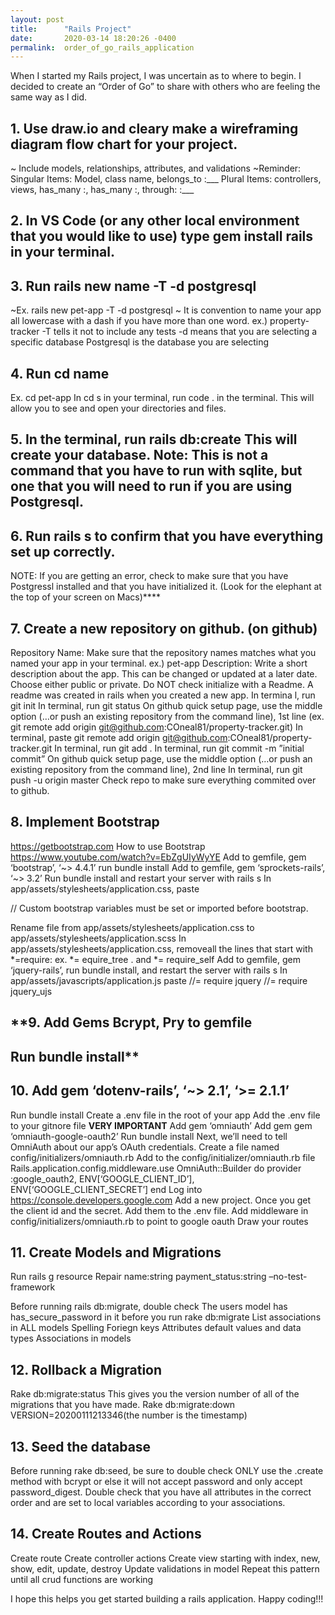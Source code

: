 ```yaml
---
layout: post
title:      "Rails Project"
date:       2020-03-14 18:20:26 -0400
permalink:  order_of_go_rails_application
---
```


When I started my Rails project, I was uncertain as to where to begin. I decided to create an “Order of Go” to share with others who are feeling the same way as I did.

## **1. Use draw.io and cleary make a wireframing diagram flow chart for your project**. 

~ Include models, relationships, attributes, and validations ~Reminder: Singular Items: Model, class name, belongs_to :___ Plural Items: controllers, views, has_many :, has_many :, through: :___

## **2. In VS Code (or any other local environment that you would like to use) type gem install rails in your terminal.**
## **3. Run rails new name -T -d postgresql**
~Ex. rails new pet-app -T -d postgresql ~ It is convention to name your app all lowercase with a dash if you have more than one word. ex.) property-tracker
-T tells it not to include any tests -d means that you are selecting a specific database Postgresql is the database you are selecting

## **4. Run cd name**
Ex. cd pet-app In cd s in your terminal, run code . in the terminal. This will allow you to see and open your directories and files.

## **5. In the terminal, run rails db:create This will create your database. Note: This is not a command that you have to run with sqlite, but one that you will need to run if you are using Postgresql.**


## **6. Run rails s to confirm that you have everything set up correctly.**
NOTE: If you are getting an error, check to make sure that you have Postgressl installed and that you have initialized it. (Look for the elephant at the top of your screen on Macs)****

## **7. Create a new repository on github. (on github)**
Repository Name: Make sure that the repository names matches what you named your app in your terminal. ex.) pet-app Description: Write a short description about the app. This can be changed or updated at a later date. Choose either public or private. Do NOT check initialize with a Readme. A readme was created in rails when you created a new app. In termina l, run git init In terminal, run git status On github quick setup page, use the middle option (…or push an existing repository from the command line), 1st line (ex. git remote add origin git@github.com:COneal81/property-tracker.git) In terminal, paste git remote add origin git@github.com:COneal81/property-tracker.git In terminal, run git add . In terminal, run git commit -m ”initial commit” On github quick setup page, use the middle option (…or push an existing repository from the command line), 2nd line In terminal, run git push -u origin master Check repo to make sure everything commited over to github.

## **8. Implement Bootstrap**
https://getbootstrap.com How to use Bootstrap https://www.youtube.com/watch?v=EbZgUIyWyYE Add to gemfile, gem ‘bootstrap’, ‘~> 4.4.1’ run bundle install Add to gemfile, gem ‘sprockets-rails’, ‘~> 3.2’ Run bundle install and restart your server with rails s In app/assets/stylesheets/application.css, paste

// Custom bootstrap variables must be set or imported before bootstrap.

Rename file from app/assets/stylesheets/application.css to app/assets/stylesheets/application.scss In app/assets/stylesheets/application.css, removeall the lines that start with *=require: ex. *= equire_tree . and *= require_self Add to gemfile, gem ‘jquery-rails’, run bundle install, and restart the server with rails s In app/assets/javascripts/application.js paste //= require jquery //= require jquery_ujs

## **9. Add Gems Bcrypt, Pry to gemfile
## Run bundle install**

## **10. Add gem ‘dotenv-rails’, ‘~> 2.1’, ‘>= 2.1.1’**
Run bundle install Create a .env file in the root of your app Add the .env file to your gitnore file **VERY IMPORTANT** Add gem ‘omniauth’ Add gem gem ‘omniauth-google-oauth2’ Run bundle install Next, we’ll need to tell OmniAuth about our app’s OAuth credentials. Create a file named config/initializers/omniauth.rb Add to the config/initializer/omniauth.rb file Rails.application.config.middleware.use OmniAuth::Builder do provider :google_oauth2, ENV[‘GOOGLE_CLIENT_ID’], ENV[‘GOOGLE_CLIENT_SECRET’] end Log into https://console.developers.google.com Add a new project. Once you get the client id and the secret. Add them to the .env file. Add middleware in config/initializers/omniauth.rb to point to google oauth Draw your routes

## **11. Create Models and Migrations**
Run rails g resource Repair name:string payment_status:string –no-test-framework

Before running rails db:migrate, double check The users model has has_secure_password in it before you run rake db:migrate List associations in ALL models Spelling Foriegn keys Attributes default values and data types Associations in models

## **12. Rollback a Migration**
Rake db:migrate:status This gives you the version number of all of the migrations that you have made. Rake db:migrate:down VERSION=20200111213346(the number is the timestamp)

## **13. Seed the database**
Before running rake db:seed, be sure to double check ONLY use the .create method with bcrypt or else it will not accept password and only accept password_digest.
Double check that you have all attributes in the correct order and are set to local variables according to your associations.

## **14. Create Routes and Actions**
Create route Create controller actions Create view starting with index, new, show, edit, update, destroy Update validations in model Repeat this pattern until all crud functions are working

I hope this helps you get started building a rails application. Happy coding!!!








